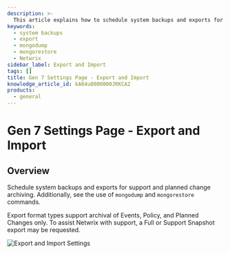 ```yaml
---
description: >-
  This article explains how to schedule system backups and exports for support and planned change archiving, including the use of `mongodump` and `mongorestore` commands.
keywords:
  - system backups
  - export
  - mongodump
  - mongorestore
  - Netwrix
sidebar_label: Export and Import
tags: []
title: Gen 7 Settings Page - Export and Import
knowledge_article_id: kA04u0000000JRKCA2
products:
  - general
---
```


# Gen 7 Settings Page - Export and Import

## Overview

Schedule system backups and exports for support and planned change archiving. Additionally, see the use of `mongodump` and `mongorestore` commands.

Export format types support archival of Events, Policy, and Planned Changes only. To assist Netwrix with support, a Full or Support Snapshot export may be requested.

![Export and Import Settings](https://nwxcorp--c.na147.content.force.com/sfc/dist/version/download/?oid=00D7000000091pB&ids=0684u00000LdK3a&d=%2Fa%2F4u000000Lzbs%2FWioqLx4FfN1QiNluq6eYCihfv1ICRgCcp8vTJJzyweA&asPdf=false)